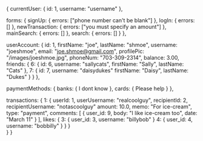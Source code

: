 

{
  currentUser: {
    id: 1,
    username: "username"
  },

  forms: {
    signUp: {
      errors: ["phone number can't be blank"]
    },
    logIn: {
      errors: []
    },
    newTransaction: {
      errors: ["you must specify an amount"]
    },
    mainSearch: {
      errors: []
    },
    search: {
      errors: []
    }
  },

  userAccount: {
    id: 1,
    firstName: "joe",
    lastName: "shmoe",
    username: "joeshmoe",
    email: "joe.shmoe@gmail.com",
    profilePic: "/images/joeshmoe.jpg",
    phoneNum: "703-309-2314",
    balance: 3.00,
    friends: {
      6: {
        id: 6,
        username: "sallycats",
        firstName: "Sally",
        lastName: "Cats"
      },
      7: {
        id: 7,
        username: "daisydukes"
        firstName: "Daisy",
        lastName: "Dukes"
      }
    }
  },

  paymentMethods: {
    banks: {
      I dont know
    },
    cards: {
      Please help
    }
  },

  transactions: {
    1: {
      userId: 1,
      userUsername: "realcoolguy",
      recipientId: 2,
      recipientUsername: "notascoolguy"
      amount: 10.0,
      memo: "For ice-cream",
      type: "payment",
      comments: [
        {
          user_id: 9,
          body: "I like ice-cream too",
          date: "March 11"
        }
      ],
      likes: {
        3: {
          user_id: 3,
          username: "billybob"
        }
        4: {
          user_id: 4,
          username: "bobbilly"
        }
      }
    }  
  }
}
